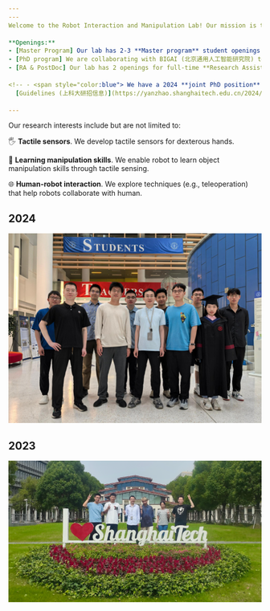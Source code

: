 ```yaml
---
---
Welcome to the Robot Interaction and Manipulation Lab! Our mission is to develop tactile sensing capabilities for humanoid robots.

**Openings:** 
- [Master Program] Our lab has 2-3 **Master program** student openings every year: 2025 保研推免([推免报名](https://sist.shanghaitech.edu.cn/2024/0731/c2863a1100077/page.htm)、[报名入口](https://gadmission.shanghaitech.edu.cn/enroll_student/))、统考. Feel free to shot me an email (xiaochx AT shanghaitech.edu.cn) or fill information [应聘 APPLY](https://l1l6pvkmmmw.feishu.cn/share/base/form/shrcnSqulK34HeHeSwWuzwVkxMd){: .button}.
- [PhD program] We are collaborating with BIGAI (北京通用人工智能研究院) to admit 2025 PhD students, focusing on robot manipulation, teleoperation, and related areas. 推免直博夏令营报名中：[通计划夏令营](https://mp.weixin.qq.com/s/PgF59X2Gijm5d1-fRyTdbQ). 需要同时报名上科大夏令营。
- [RA & PostDoc] Our lab has 2 openings for full-time **Research Assistant** and **Research Assistant Professor (or PostDoc)** [应聘 APPLY](https://l1l6pvkmmmw.feishu.cn/share/base/form/shrcnSqulK34HeHeSwWuzwVkxMd){: .button}.

<!-- - <span style="color:blue"> We have a 2024 **joint PhD position** available with BIGAI (北京通用人工智能研究院), focusing on robot manipulation, teleoperation, and related areas (application deadline: May 29 2024). Feel free to contact us by email.  For application details, please refer to
  [Guidelines (上科大研招信息)](https://yanzhao.shanghaitech.edu.cn/2024/0428/c2420a1094332/page.htm)  </span> -->

---
```


Our research interests include but are not limited to:

🖐️ **Tactile sensors**. We develop tactile sensors for dexterous hands.

🧠 **Learning manipulation skills**. We enable robot to learn object manipulation skills through tactile sensing. 

🌐 **Human-robot interaction**. We explore techniques (e.g., teleoperation) that help robots collaborate with human. 


## 2024
<p align="center">
  <img src="images/lab-photo-2024.jpg" width="768px">
</p>

## 2023
<p align="center">
  <img src="images/lab-photo-2023.PNG" width="768px">
</p>

